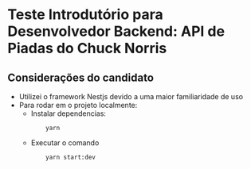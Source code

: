 # Teste Introdutório para Desenvolvedor Backend: API de Piadas do Chuck Norris

## Considerações do candidato

- Utilizei o framework Nestjs devido a uma maior familiaridade de uso
- Para rodar em o projeto localmente:
    - Instalar dependencias: 
        ```
            yarn
        ```
    - Executar o comando
        ```
            yarn start:dev
        ```
